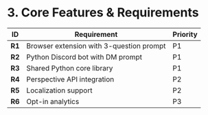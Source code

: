 # 3. Core Features & Requirements

| ID     | Requirement                              | Priority |
| ------ | ---------------------------------------- | -------- |
| **R1** | Browser extension with 3-question prompt | P1       |
| **R2** | Python Discord bot with DM prompt        | P1       |
| **R3** | Shared Python core library               | P1       |
| **R4** | Perspective API integration              | P2       |
| **R5** | Localization support                     | P2       |
| **R6** | Opt-in analytics                         | P3       |
